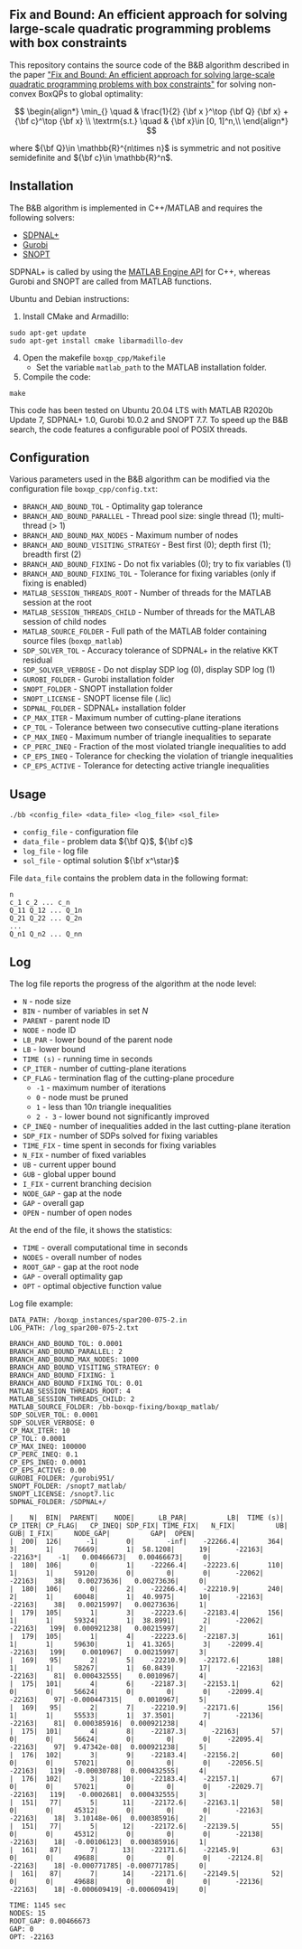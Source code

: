 ## Fix and Bound: An efficient approach for solving large-scale quadratic programming problems with box constraints

This repository contains the source code of the B&B algorithm described in the paper ["Fix and Bound: An efficient approach for solving large-scale quadratic programming problems with box constraints"](https://arxiv.org/abs/2211.08911) for solving non-convex BoxQPs to global optimality:

$$ 
\begin{align*}
\min_{} \quad & \frac{1}{2} {\bf x }^\top {\bf Q} {\bf x} + {\bf c}^\top {\bf x}  \\
\textrm{s.t.} \quad & {\bf x}\in [0, 1]^n,\\
\end{align*}
$$

where ${\bf Q}\in \mathbb{R}^{n\times n}$ is symmetric and not positive semidefinite and ${\bf c}\in \mathbb{R}^n$.

## Installation
The B&B algorithm is implemented in C++/MATLAB and requires the following solvers: 
- [SDPNAL+](https://blog.nus.edu.sg/mattohkc/softwares/sdpnalplus/) 
- [Gurobi](https://www.gurobi.com/)
- [SNOPT](https://ccom.ucsd.edu/~optimizers/solvers/snopt/)

SDPNAL+ is called by using the [MATLAB Engine API](https://www.mathworks.com/help/matlab/calling-matlab-engine-from-cpp-programs.html) for C++, whereas Gurobi and SNOPT are called from MATLAB functions. 

Ubuntu and Debian instructions:

1) Install CMake and Armadillo:
 ```
sudo apt-get update
sudo apt-get install cmake libarmadillo-dev
```
4) Open the makefile `boxqp_cpp/Makefile` 
	- Set the variable `matlab_path` to the MATLAB installation folder.
5) Compile the code:

```
make
```
This code has been tested on Ubuntu 20.04 LTS with MATLAB R2020b Update 7, SDPNAL+ 1.0, Gurobi 10.0.2 and SNOPT 7.7. To speed up the B&B search, the code features a configurable pool of POSIX threads.

## Configuration
Various parameters used in the B&B algorithm can be modified via the configuration file `boxqp_cpp/config.txt`:

- `BRANCH_AND_BOUND_TOL` - Optimality gap tolerance
- `BRANCH_AND_BOUND_PARALLEL` - Thread pool size: single thread (1); multi-thread (> 1)
- `BRANCH_AND_BOUND_MAX_NODES` - Maximum number of nodes
- `BRANCH_AND_BOUND_VISITING_STRATEGY` - Best first (0);  depth first (1); breadth first (2)
- `BRANCH_AND_BOUND_FIXING` - Do not fix variables (0); try to fix variables (1)
- `BRANCH_AND_BOUND_FIXING_TOL` - Tolerance for fixing variables (only if fixing is enabled)
- `MATLAB_SESSION_THREADS_ROOT` - Number of threads for the MATLAB session at the root
- `MATLAB_SESSION_THREADS_CHILD` - Number of threads for the MATLAB session of child nodes
- `MATLAB_SOURCE_FOLDER` - Full path of the MATLAB folder containing source files (`boxqp_matlab`)
- `SDP_SOLVER_TOL` - Accuracy tolerance of SDPNAL+ in the relative KKT residual
- `SDP_SOLVER_VERBOSE` - Do not display SDP log (0), display SDP log (1)
- `GUROBI_FOLDER` - Gurobi installation folder
- `SNOPT_FOLDER` - SNOPT installation folder
- `SNOPT_LICENSE` - SNOPT license file (.lic)
- `SDPNAL_FOLDER` - SDPNAL+ installation folder
- `CP_MAX_ITER` - Maximum number of cutting-plane iterations
- `CP_TOL` - Tolerance between two consecutive cutting-plane iterations
- `CP_MAX_INEQ` - Maximum number of triangle inequalities to separate
- `CP_PERC_INEQ` - Fraction of the most violated triangle inequalities to add
- `CP_EPS_INEQ` - Tolerance for checking the violation of triangle inequalities
- `CP_EPS_ACTIVE` - Tolerance for detecting active triangle inequalities

## Usage
```
./bb <config_file> <data_file> <log_file> <sol_file>
```
- `config_file` - configuration file
- `data_file` - problem data ${\bf Q}$, ${\bf c}$
- `log_file` - log file
- `sol_file` - optimal solution ${\bf x^\star}$

File `data_file` contains the problem data in the following format:

```
n
c_1 c_2 ... c_n
Q_11 Q_12 ... Q_1n
Q_21 Q_22 ... Q_2n
...
Q_n1 Q_n2 ... Q_nn
```

## Log

The log file reports the progress of the algorithm at the node level:

- `N` - node size
- `BIN` - number of variables in set $N$
- `PARENT` - parent node ID
- `NODE` - node ID
- `LB_PAR` - lower bound of the parent node
- `LB` - lower bound
- `TIME (s)` - running time in seconds
- `CP_ITER` - number of cutting-plane iterations
- `CP_FLAG` - termination flag of the cutting-plane procedure
    - `-1` - maximum number of iterations
    -  `0` - node must be pruned
    -  `1` - less than $10n$ triangle inequalities
    -  `2 - 3` - lower bound not significantly improved
- `CP_INEQ` - number of inequalities added in the last cutting-plane iteration
- `SDP_FIX` - number of SDPs solved for fixing variables
- `TIME_FIX` - time spent in seconds for fixing variables
- `N_FIX` - number of fixed variables
- `UB` - current upper bound
- `GUB` - global upper bound
- `I_FIX` - current branching decision
- `NODE_GAP` - gap at the node
- `GAP` - overall gap 
- `OPEN` - number of open nodes

At the end of the file, it shows the statistics:

- `TIME` - overall computational time in seconds
- `NODES` - overall number of nodes 
- `ROOT_GAP` - gap at the root node
- `GAP` - overall optimality gap
- `OPT` - optimal objective function value

Log file example:

```
DATA_PATH: /boxqp_instances/spar200-075-2.in
LOG_PATH: /log_spar200-075-2.txt

BRANCH_AND_BOUND_TOL: 0.0001
BRANCH_AND_BOUND_PARALLEL: 2
BRANCH_AND_BOUND_MAX_NODES: 1000
BRANCH_AND_BOUND_VISITING_STRATEGY: 0
BRANCH_AND_BOUND_FIXING: 1
BRANCH_AND_BOUND_FIXING_TOL: 0.01
MATLAB_SESSION_THREADS_ROOT: 4
MATLAB_SESSION_THREADS_CHILD: 2
MATLAB_SOURCE_FOLDER: /bb-boxqp-fixing/boxqp_matlab/
SDP_SOLVER_TOL: 0.0001
SDP_SOLVER_VERBOSE: 0
CP_MAX_ITER: 10
CP_TOL: 0.0001
CP_MAX_INEQ: 100000
CP_PERC_INEQ: 0.1
CP_EPS_INEQ: 0.0001
CP_EPS_ACTIVE: 0.00
GUROBI_FOLDER: /gurobi951/
SNOPT_FOLDER: /snopt7_matlab/
SNOPT_LICENSE: /snopt7.lic
SDPNAL_FOLDER: /SDPNAL+/

|    N|  BIN|  PARENT|    NODE|      LB_PAR|          LB|  TIME (s)| CP_ITER| CP_FLAG|   CP_INEQ| SDP_FIX| TIME_FIX|   N_FIX|          UB|         GUB| I_FIX|     NODE_GAP|          GAP|  OPEN|
|  200|  126|      -1|       0|        -inf|    -22266.4|       364|       3|       1|     76669|       1|  58.1208|      19|      -22163|     -22163*|    -1|   0.00466673|   0.00466673|     0|
|  180|  106|       0|       1|    -22266.4|    -22223.6|       110|       1|       1|     59120|       0|        0|       0|      -22062|      -22163|    38|   0.00273636|   0.00273636|     0|
|  180|  106|       0|       2|    -22266.4|    -22210.9|       240|       2|       1|     60048|       1|  40.9975|      10|      -22163|      -22163|    38|   0.00215997|   0.00273636|     1|
|  179|  105|       1|       3|    -22223.6|    -22183.4|       156|       1|       1|     59324|       1|  38.8991|       2|      -22062|      -22163|   199|  0.000921238|   0.00215997|     2|
|  179|  105|       1|       4|    -22223.6|    -22187.3|       161|       1|       1|     59630|       1|  41.3265|       3|    -22099.4|      -22163|   199|    0.0010967|   0.00215997|     3|
|  169|   95|       2|       5|    -22210.9|    -22172.6|       188|       1|       1|     58267|       1|  60.8439|      17|      -22163|      -22163|    81|  0.000432555|    0.0010967|     4|
|  175|  101|       4|       6|    -22187.3|    -22153.1|        62|       0|       0|     56624|       0|        0|       0|    -22099.4|      -22163|    97| -0.000447315|    0.0010967|     5|
|  169|   95|       2|       7|    -22210.9|    -22171.6|       156|       1|       1|     55533|       1|  37.3501|       7|      -22136|      -22163|    81|  0.000385916|  0.000921238|     4|
|  175|  101|       4|       8|    -22187.3|      -22163|        57|       0|       0|     56624|       0|        0|       0|    -22095.4|      -22163|    97|  9.47342e-08|  0.000921238|     5|
|  176|  102|       3|       9|    -22183.4|    -22156.2|        60|       0|       0|     57021|       0|        0|       0|    -22056.5|      -22163|   119|  -0.00030788|  0.000432555|     4|
|  176|  102|       3|      10|    -22183.4|    -22157.1|        67|       0|       0|     57021|       0|        0|       0|    -22029.7|      -22163|   119|   -0.0002681|  0.000432555|     3|
|  151|   77|       5|      11|    -22172.6|    -22163.1|        58|       0|       0|     45312|       0|        0|       0|      -22163|      -22163|    18|  3.10148e-06|  0.000385916|     2|
|  151|   77|       5|      12|    -22172.6|    -22139.5|        55|       0|       0|     45312|       0|        0|       0|      -22138|      -22163|    18|  -0.00106123|  0.000385916|     1|
|  161|   87|       7|      13|    -22171.6|    -22145.9|        63|       0|       0|     49688|       0|        0|       0|    -22124.8|      -22163|    18| -0.000771785| -0.000771785|     0|
|  161|   87|       7|      14|    -22171.6|    -22149.5|        52|       0|       0|     49688|       0|        0|       0|      -22136|      -22163|    18| -0.000609419| -0.000609419|     0|

TIME: 1145 sec
NODES: 15
ROOT_GAP: 0.00466673
GAP: 0
OPT: -22163
```
